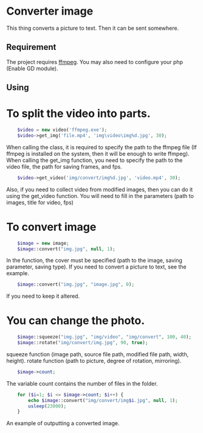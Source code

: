 Converter image
===============

This thing converts a picture to text. Then it can be sent somewhere.

Requirement
-----------
The project requires [ffmpeg](https://www.ffmpeg.org/).
You may also need to configure your php (Enable GD module).

Using
-----
# To split the video into parts.
```php
    $video = new video('ffmpeg.exe');
    $video->get_img('file.mp4', 'img\video\img%d.jpg', 30);
```
When calling the class, it is required to specify the path to the ffmpeg file (If ffmpeg is installed on the system, then it will be enough to write ffmpeg).
When calling the get_img function, you need to specify the path to the video file, the path for saving frames, and fps.

```php
    $video->get_video('img/convert/img%d.jpg', 'video.mp4', 30);
```
Also, if you need to collect video from modified images, then you can do it using the get_video function.
You will need to fill in the parameters (path to images, title for video, fps)

# To convert image
```php
    $image = new image;
    $image::convert("img.jpg", null, 1);   
```
In the function, the cover must be specified (path to the image, saving parameter, saving type).
If you need to convert a picture to text, see the example.

```php
    $image::convert("img.jpg", "image.jpg", 0);   
```
If you need to keep it altered.

# You can change the photo.
```php
    $image::squeeze("img.jpg", "img/video", "img/convert", 100, 40);
    $image::rotate("img/convert/img.jpg", 90, true); 
```
squeeze function (image path, source file path, modified file path, width, height).
rotate function (path to picture, degree of rotation, mirroring).

```php
    $image->count;
```
The variable count contains the number of files in the folder.

```php
    for ($i=1; $i <= $image->count; $i++) { 
        echo $image::convert("img/convert/img$i.jpg", null, 1);   
        usleep(23000);
    }
```
An example of outputting a converted image.